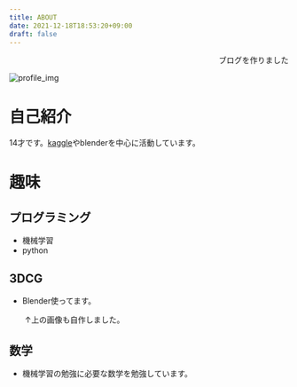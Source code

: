 ```yaml
---
title: ABOUT
date: 2021-12-18T18:53:20+09:00
draft: false
---
```

<div style="text-align: right;">ブログを作りました</div>


![profile_img](/img/github_profile.webp)
# 自己紹介
14才です。[kaggle](https://www.kaggle.com/kazkidera)やblenderを中心に活動しています。
# 趣味
## プログラミング
- 機械学習
- python
## 3DCG
- Blender使ってます。

　　↑上の画像も自作しました。
## 数学
- 機械学習の勉強に必要な数学を勉強しています。
